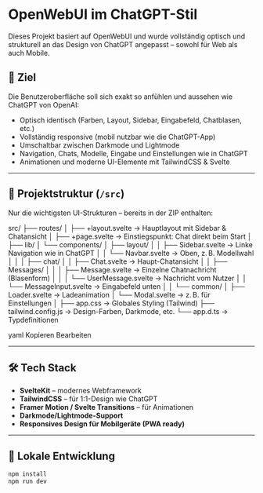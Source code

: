 # OpenWebUI im ChatGPT-Stil

Dieses Projekt basiert auf OpenWebUI und wurde vollständig optisch und strukturell an das Design von ChatGPT angepasst – sowohl für Web als auch Mobile.

## 🎯 Ziel

Die Benutzeroberfläche soll sich exakt so anfühlen und aussehen wie ChatGPT von OpenAI:

- Optisch identisch (Farben, Layout, Sidebar, Eingabefeld, Chatblasen, etc.)
- Vollständig responsive (mobil nutzbar wie die ChatGPT-App)
- Umschaltbar zwischen Darkmode und Lightmode
- Navigation, Chats, Modelle, Eingabe und Einstellungen wie in ChatGPT
- Animationen und moderne UI-Elemente mit TailwindCSS & Svelte

---

## 📁 Projektstruktur (`/src`)

Nur die wichtigsten UI-Strukturen – bereits in der ZIP enthalten:

src/
├── routes/
│ ├── +layout.svelte → Hauptlayout mit Sidebar & Chatansicht
│ ├── +page.svelte → Einstiegspunkt: Chat direkt beim Start
│
├── lib/
│ └── components/
│ ├── layout/
│ │ ├── Sidebar.svelte → Linke Navigation wie in ChatGPT
│ │ └── Navbar.svelte → Oben, z. B. Modellwahl
│ │
│ ├── chat/
│ │ ├── Chat.svelte → Haupt-Chatansicht
│ │ ├── Messages/
│ │ │ ├── Message.svelte → Einzelne Chatnachricht (Blasenform)
│ │ │ └── UserMessage.svelte → Nachricht vom Nutzer
│ │ └── MessageInput.svelte → Eingabefeld unten
│
│ └── common/
│ ├── Loader.svelte → Ladeanimation
│ └── Modal.svelte → z. B. für Einstellungen
│
├── app.css → Globales Styling (Tailwind)
├── tailwind.config.js → Design-Farben, Darkmode, etc.
└── app.d.ts → Typdefinitionen

yaml
Kopieren
Bearbeiten

---

## 🛠️ Tech Stack

- **SvelteKit** – modernes Webframework
- **TailwindCSS** – für 1:1-Design wie ChatGPT
- **Framer Motion / Svelte Transitions** – für Animationen
- **Darkmode/Lightmode-Support**
- **Responsives Design für Mobilgeräte (PWA ready)**

---

## 🚀 Lokale Entwicklung

```bash
npm install
npm run dev
